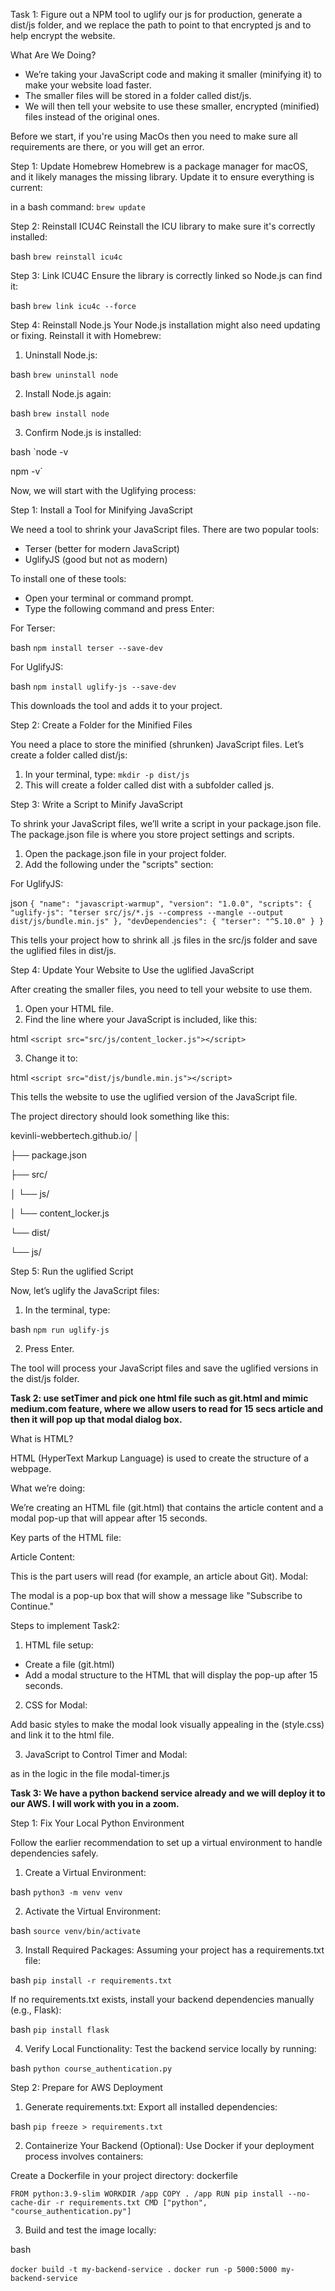 Task 1: Figure out a NPM tool to uglify our js for production, generate a dist/js folder, and we replace the path to point to that encrypted js and to help encrypt the website.

What Are We Doing?

- We’re taking your JavaScript code and making it smaller (minifying it) to make your website load faster.
- The smaller files will be stored in a folder called dist/js.
- We will then tell your website to use these smaller, encrypted (minified) files instead of the original ones.

Before we start, if you're using MacOs then you need to make sure all requirements are there, or you will get an error.

Step 1: Update Homebrew
Homebrew is a package manager for macOS, and it likely manages the missing library. Update it to ensure everything is current:

in a bash command:
`brew update`

Step 2: Reinstall ICU4C
Reinstall the ICU library to make sure it's correctly installed:

bash
`brew reinstall icu4c`

Step 3: Link ICU4C
Ensure the library is correctly linked so Node.js can find it:

bash
`brew link icu4c --force`

Step 4: Reinstall Node.js
Your Node.js installation might also need updating or fixing. Reinstall it with Homebrew:

1. Uninstall Node.js:

bash
`brew uninstall node`

2. Install Node.js again:

bash
`brew install node`

3. Confirm Node.js is installed:

bash
`node -v

npm -v`


Now, we will start with the Uglifying process:

Step 1: Install a Tool for Minifying JavaScript

We need a tool to shrink your JavaScript files. There are two popular tools:

- Terser (better for modern JavaScript)
- UglifyJS (good but not as modern)

To install one of these tools:

- Open your terminal or command prompt.
- Type the following command and press Enter:

For Terser:

bash
`npm install terser --save-dev`

For UglifyJS:

bash
`npm install uglify-js --save-dev`

This downloads the tool and adds it to your project.

Step 2: Create a Folder for the Minified Files

You need a place to store the minified (shrunken) JavaScript files. Let’s create a folder called dist/js:

1. In your terminal, type: `mkdir -p dist/js`
2. This will create a folder called dist with a subfolder called js.

Step 3: Write a Script to Minify JavaScript

To shrink your JavaScript files, we’ll write a script in your package.json file. The package.json file is where you store project settings and scripts.

1. Open the package.json file in your project folder.
2. Add the following under the "scripts" section:



For UglifyJS:

json
`{
  "name": "javascript-warmup",
  "version": "1.0.0",
  "scripts": {
    "uglify-js": "terser src/js/*.js --compress --mangle --output dist/js/bundle.min.js"
  },
  "devDependencies": {
    "terser": "^5.10.0"
  }
}
`

This tells your project how to shrink all .js files in the src/js folder and save the uglified files in dist/js.

Step 4: Update Your Website to Use the uglified JavaScript

After creating the smaller files, you need to tell your website to use them.

1. Open your HTML file.
2. Find the line where your JavaScript is included, like this:

html
`<script src="src/js/content_locker.js"></script>`

3. Change it to:

html
`<script src="dist/js/bundle.min.js"></script>`

This tells the website to use the uglified version of the JavaScript file.

The project directory should look something like this:

kevinli-webbertech.github.io/
│

├── package.json

├── src/

│   └── js/

│           └── content_locker.js

└── dist/

└── js/


Step 5: Run the uglified Script

Now, let’s uglify the JavaScript files:

1. In the terminal, type:

bash
`npm run uglify-js`

2. Press Enter. 

The tool will process your JavaScript files and save the uglified versions in the dist/js folder.

**Task 2: use setTimer and pick one html file such as git.html and mimic medium.com feature, where we allow users to read for 15 secs article and then it will pop up that modal dialog box.**

What is HTML?

HTML (HyperText Markup Language) is used to create the structure of a webpage.

What we’re doing:

We’re creating an HTML file (git.html) that contains the article content and a modal pop-up that will appear after 15 seconds.

Key parts of the HTML file:

Article Content:

This is the part users will read (for example, an article about Git).
Modal:

The modal is a pop-up box that will show a message like "Subscribe to Continue."

Steps to implement Task2:

1. HTML file setup:

- Create a file (git.html)
- Add a modal structure to the HTML that will display the pop-up after 15 seconds.

2. CSS for Modal:

Add basic styles to make the modal look visually appealing in the (style.css) and link it to the html file.

3. JavaScript to Control Timer and Modal:

as in the logic in the file modal-timer.js

**Task 3: We have a python backend service already and we will deploy it to our AWS. I will work with you in a zoom.**

Step 1: Fix Your Local Python Environment

Follow the earlier recommendation to set up a virtual environment to handle dependencies safely.

1. Create a Virtual Environment:

bash
`python3 -m venv venv`

2. Activate the Virtual Environment:

bash
`source venv/bin/activate`

3. Install Required Packages: Assuming your project has a requirements.txt file:

bash
`pip install -r requirements.txt`

If no requirements.txt exists, install your backend dependencies manually (e.g., Flask):

bash
`pip install flask`

4. Verify Local Functionality: Test the backend service locally by running:

bash
`python course_authentication.py`

Step 2: Prepare for AWS Deployment

1. Generate requirements.txt: Export all installed dependencies:

bash
`pip freeze > requirements.txt`

2. Containerize Your Backend (Optional): Use Docker if your deployment process involves containers:

Create a Dockerfile in your project directory:
dockerfile

`FROM python:3.9-slim
WORKDIR /app
COPY . /app
RUN pip install --no-cache-dir -r requirements.txt
CMD ["python", "course_authentication.py"]`

3. Build and test the image locally:

bash

`docker build -t my-backend-service .`
`docker run -p 5000:5000 my-backend-service`


